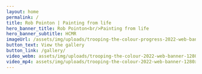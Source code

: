 ```yaml
---
layout: home
permalink: /
title: Rob Pointon | Painting from life
hero_banner_title: Rob Pointon<br/>Painting from life
hero_banner_subtitle: HCMR
imageUrl: /assets/img/uploads/trooping-the-colour-progress-2022-web-banner.jpg
button_text: View the gallery
button_link: /gallery/
video_webm: assets/img/uploads/trooping-the-colour-2022-web-banner-1280x720.webm
video_mp4: assets/img/uploads/trooping-the-colour-2022-web-banner-1280x720.mp4
---
```

